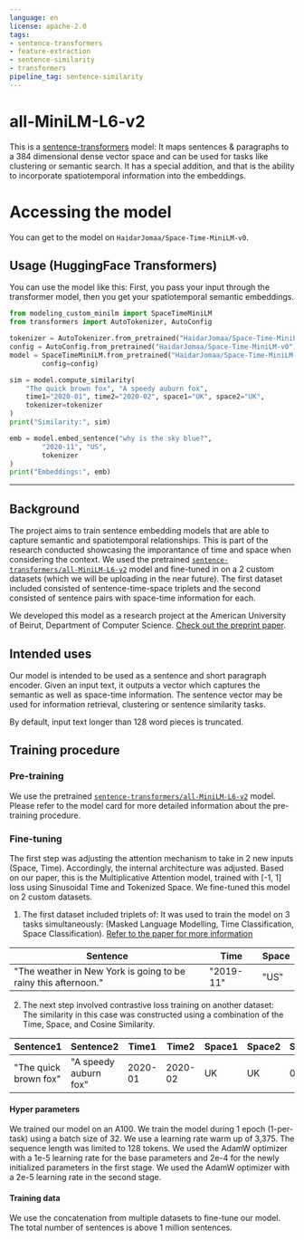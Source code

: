 ```yaml
---
language: en
license: apache-2.0
tags:
- sentence-transformers
- feature-extraction
- sentence-similarity
- transformers
pipeline_tag: sentence-similarity
---
```



# all-MiniLM-L6-v2
This is a [sentence-transformers](https://www.SBERT.net) model: It maps sentences & paragraphs to a 384 dimensional dense vector space and can be used for tasks like clustering or semantic search. It has a special addition, and that is the ability to incorporate spatiotemporal information into the embeddings.

# Accessing the model
You can get to the model on `HaidarJomaa/Space-Time-MiniLM-v0`.

## Usage (HuggingFace Transformers)
You can use the model like this: First, you pass your input through the transformer model, then you get your spatiotemporal semantic embeddings.

```python
from modeling_custom_minilm import SpaceTimeMiniLM
from transformers import AutoTokenizer, AutoConfig

tokenizer = AutoTokenizer.from_pretrained("HaidarJomaa/Space-Time-MiniLM-v0")
config = AutoConfig.from_pretrained("HaidarJomaa/Space-Time-MiniLM-v0")
model = SpaceTimeMiniLM.from_pretrained("HaidarJomaa/Space-Time-MiniLM-v0",
        config=config)

sim = model.compute_similarity(
    "The quick brown fox", "A speedy auburn fox",
    time1="2020-01", time2="2020-02", space1="UK", space2="UK",
    tokenizer=tokenizer
)
print("Similarity:", sim)

emb = model.embed_sentence("why is the sky blue?",
        "2020-11", "US",
        tokenizer
)
print("Embeddings:", emb)
```

------

## Background

The project aims to train sentence embedding models that are able to capture
semantic and spatiotemporal relationships. This is part of the research conducted showcasing
the imporantance of time and space when considering the context. We used the pretrained [`sentence-transformers/all-MiniLM-L6-v2`](https://huggingface.co/sentence-transformers/all-MiniLM-L6-v2) model and fine-tuned in on a 
2 custom datasets (which we will be uploading in the near future). The first dataset included consisted of sentence-time-space triplets and the second consisted of sentence pairs with space-time information for each.

We developed this model as a research project at the American University of Beirut, Department of Computer Science.
[Check out the preprint paper](https://drive.google.com/file/d/1pcz5ckoBkP4wQ7ojY5r14g1LXoYaqL_1/view?usp=drive_link).

## Intended uses

Our model is intended to be used as a sentence and short paragraph encoder. Given an input text, it outputs a vector which captures 
the semantic as well as space-time information. The sentence vector may be used for information retrieval, clustering or sentence similarity tasks.

By default, input text longer than 128 word pieces is truncated.


## Training procedure

### Pre-training 

We use the pretrained [`sentence-transformers/all-MiniLM-L6-v2`](https://huggingface.co/sentence-transformers/all-MiniLM-L6-v2) model. Please refer to the model card for more detailed information about the pre-training procedure.

### Fine-tuning 

The first step was adjusting the attention mechanism to take in 2 new inputs (Space, Time). Accordingly, the internal architecture was adjusted.
Based on our paper, this is the Multiplicative Attention model, trained with [-1, 1] loss using Sinusoidal Time and Tokenized Space.
We fine-tuned this model on 2 custom datasets.
1. The first dataset included triplets of:
It was used to train the model on 3 tasks simultaneously: (Masked Language Modelling, Time Classification, Space Classification).
[Refer to the paper for more information](https://drive.google.com/file/d/1pcz5ckoBkP4wQ7ojY5r14g1LXoYaqL_1/view?usp=drive_link)

| Sentence                                                       | Time      | Space     |
|----------------------------------------------------------------|-----------|-----------|
| "The weather in New York is going to be rainy this afternoon." | "2019-11" | "US"      |

2. The next step involved contrastive loss training on another dataset:  
The similarity in this case was constructed using a combination of the Time, Space, and Cosine Similarity.

| Sentence1             | Sentence2             | Time1    | Time2    | Space1 | Space2 | Similarity |
|-----------------------|-----------------------|----------|----------|--------|--------|------------|
| "The quick brown fox" | "A speedy auburn fox" | 2020-01  | 2020-02  | UK     | UK     | 0.91       |


#### Hyper parameters

We trained our model on an A100. We train the model during 1 epoch (1-per-task) using a batch size of 32.
We use a learning rate warm up of 3,375. The sequence length was limited to 128 tokens. We used the AdamW optimizer with
a 1e-5 learning rate for the base parameters and 2e-4 for the newly initialized parameters in the first stage. 
We used the AdamW optimizer with a 2e-5 learning rate in the second stage.

#### Training data

We use the concatenation from multiple datasets to fine-tune our model. The total number of sentences is above 1 million sentences.
